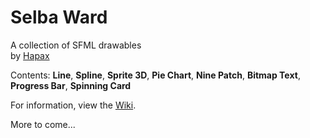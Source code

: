 # Selba Ward
A collection of SFML drawables  
by [Hapax](http://github.com/Hapaxia)

Contents: **Line**, **Spline**, **Sprite 3D**, **Pie Chart**, **Nine Patch**, **Bitmap Text**, **Progress Bar**, **Spinning Card**

For information, view the [Wiki].

More to come...

[Wiki]: https://github.com/Hapaxia/SelbaWard/wiki
